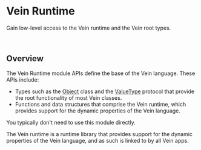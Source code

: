 # Vein Runtime

Gain low-level access to the Vein runtime and the Vein root types.

<br/>


## Overview

The Vein Runtime module APIs define the base of the Vein language. 
These APIs include:

- Types such as the [Object](./api/Object) class and the [ValueType](./api/ValueType) protocol that provide the root functionality of most Vein classes.
- Functions and data structures that comprise the Vein runtime, which provides support for the dynamic properties of the Vein language.

You typically don't need to use this module directly.


The Vein runtime is a runtime library that provides support for the dynamic properties of the Vein language, and as such is linked to by all Vein apps.